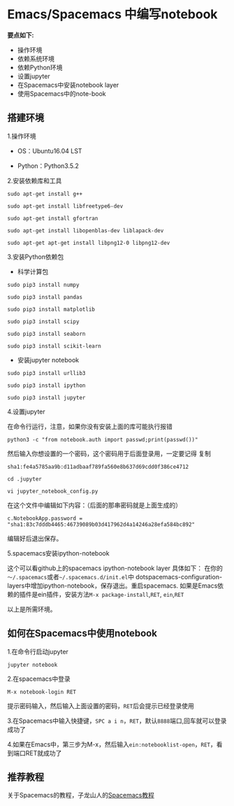 # Emacs/Spacemacs 中编写notebook
**要点如下:**

- 操作环境
- 依赖系统环境
- 依赖Python环境
- 设置jupyter
- 在Spacemacs中安装notebook layer
- 使用Spacemacs中的note-book

## 搭建环境

1.操作环境

- OS：Ubuntu16.04 LST

- Python：Python3.5.2

2.安装依赖库和工具
```
sudo apt-get install g++

sudo apt-get install libfreetype6-dev

sudo apt-get install gfortran

sudo apt-get install libopenblas-dev liblapack-dev

sudo apt-get apt-get install libpng12-0 libpng12-dev
```
3.安装Python依赖包

- 科学计算包
```
sudo pip3 install numpy

sudo pip3 install pandas

sudo pip3 install matplotlib

sudo pip3 install scipy

sudo pip3 install seaborn

sudo pip3 install scikit-learn
```
- 安装jupyter notebook
```
sudo pip3 install urllib3

sudo pip3 install ipython

sudo pip3 install jupyter
```
4.设置jupyter

在命令行运行，注意，如果你没有安装上面的库可能执行报错
```
python3 -c "from notebook.auth import passwd;print(passwd())"
```

然后输入你想设置的一个密码，这个密码用于后面登录用，一定要记得
复制
```
sha1:fe4a5785aa9b:d11adbaaf789fa560e8b637d69cdd0f386ce4712
```

```
cd .jupyter

vi jupyter_notebook_config.py
```

在这个文件中编辑如下内容：（后面的那串密码就是上面生成的）
```
c.NotebookApp.password = "sha1:83c7dddb4465:46739089b03d417962d4a14246a28efa584bc892"
```
编辑好后退出保存。

5.spacemacs安装ipython-notebook 

这个可以看github上的spacemacs ipython-notebook layer
具体如下：
在你的```～/.spacemacs```或者```~/.spacemacs.d/init.el```中 dotspacemacs-configuration-layers中增加ipython-notebook，保存退出。重启spacemacs.
如果是Emacs依赖的插件是ein插件，安装方法```M-x package-install```,```RET```, ```ein```,```RET```

以上是所需环境。

## 如何在Spacemacs中使用notebook

1.在命令行启动jupyter
```
jupyter notebook
```
2.在spacemacs中登录
```
M-x notebook-login RET
```
提示密码输入，然后输入上面设置的密码，```RET```后会提示已经登录使用

3.在Spacemacs中输入快捷键，```SPC a i n```，```RET```，默认```8888```端口,回车就可以登录成功了

4.如果在Emacs中，第三步为M-x，然后输入```ein:notebooklist-open```，```RET```，看到端口RET就成功了

## 推荐教程

关于Spacemacs的教程，子龙山人的[Spacemacs教程](https://github.com/emacs-china/Spacemacs-rocks)
